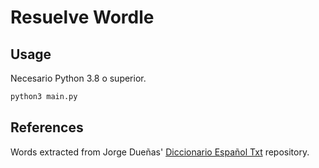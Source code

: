 # Resuelve Wordle

## Usage

Necesario Python 3.8 o superior.

```bash
python3 main.py
```

## References

Words extracted from Jorge Dueñas' [Diccionario Español Txt](https://github.com/JorgeDuenasLerin/diccionario-espanol-txt) repository.
